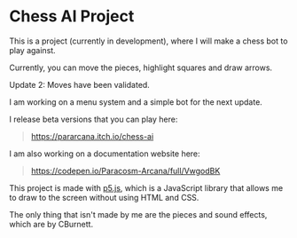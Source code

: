 # Chess AI Project

This is a project (currently in development), where I will make a chess bot to play against.

Currently, you can move the pieces, highlight squares and draw arrows. 

Update 2: Moves have been validated.

I am working on a menu system and a simple bot for the next update.

I release beta versions that you can play here:
> https://pararcana.itch.io/chess-ai

I am also working on a documentation website here:
> https://codepen.io/Paracosm-Arcana/full/VwgodBK

This project is made with [p5.js](https://p5js.org/), which is a JavaScript library that allows me to draw to the screen without using HTML and CSS.

The only thing that isn't made by me are the pieces and sound effects, which are by CBurnett.
